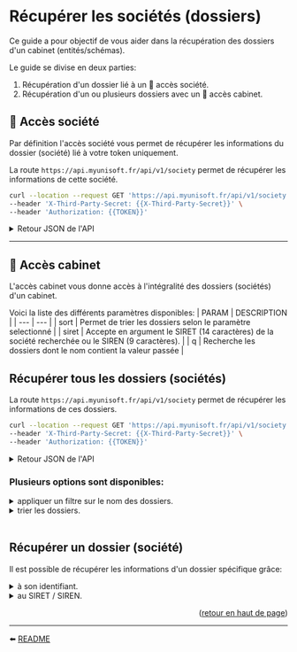 <span id="readme-top"></span>

# Récupérer les sociétés (dossiers)
Ce guide a pour objectif de vous aider dans la récupération des dossiers d'un cabinet (entités/schémas).

Le guide se divise en deux parties:
1. Récupération d'un dossier lié à un 🔸 accès société.
2. Récupération d'un ou plusieurs dossiers avec un 🔹 accès cabinet.

## 🔸 **Accès société**
Par définition l'accès société vous permet de récupérer les informations du dossier (société) lié à votre token uniquement.

La route `https://api.myunisoft.fr/api/v1/society` permet de récupérer les informations de cette société.

```bash
curl --location --request GET 'https://api.myunisoft.fr/api/v1/society' \
--header 'X-Third-Party-Secret: {{X-Third-Party-Secret}}' \
--header 'Authorization: {{TOKEN}}'
```

<details>
  <summary markdown="span">Retour JSON de l'API</summary>

  ```json
  {
    "ape": {
        "id": 385,
        "label": "4618Z",
        "value": "Intermédiaires spécialisés dans le commerce d'autres produits spécifiques"
    },
    "register": null,
    "legal_form": {
        "id": 1,
        "label": "SARL",
        "code": "SARL"
    },
    "road_type": {
        "id": 43,
        "label": "Rond Point",
        "value": "Rond Point"
    },
    "owner_company": {
        "id": 394,
        "label": "CABINET TEST TOVO IV",
        "value": "CABINET TEST TOVO IV"
    },
    "bilan": null,
    "impot": null,
    "vat_regime": {
        "id": 8,
        "label": "Réel Normal Trimestrielle",
        "value": "T"
    },
    "coordonnee": null,
    "footer": null,
    "city": {
        "label": "PARIS 8E ARRONDISSEMENT",
        "value": "PARIS 8E ARRONDISSEMENT"
    },
    "gescom": {
        "label": "Evoliz Banana Split",
        "code": "EBAN",
        "nb_user_required": 0
    },
    "comment": "",
    "society_id": 2123,
    "name": "00001_TEST_DOSSIER_TAHINA",
    "siret": "50112156000013",
    "activity": "",
    "rof_tva": "",
    "rof_tdfc": "IS1",
    "rof_cfe": "",
    "rof_cvae": "",
    "address_number": "12",
    "id_accountant": 4654,
    "id_rm": 4479,
    "id_collab": null,
    "accountant": {
        "id_ex": 4654,
        "prenom": "Nicolas",
        "nom": "Hallaert"
    },
    "rm": {
        "id_ex": 4479,
        "prenom": "Quentin",
        "nom": "Lepateley"
    },
    "collab": null,
    "secured": false,
    "analytics": false,
    "enable_quantity": false,
    "folder_reference": "minhtestdaicacaaaaaaaaaaaa",
    "adherent_code": "",
    "formule_code": "BUSI",
    "safe_status": true,
    "logo": null,
    "address_bis": null,
    "street_name": "CHAMPS ELYSEES M  DASSAULT",
    "complement": "",
    "postal_code": "75008",
    "country": "FRANCE",
    "address": "12 Rond Point CHAMPS ELYSEES M  DASSAULT 75008 PARIS 8E ARRONDISSEMENT FRANCE",
    "id_centre_gestion": 0,
    "code_sheet_group": "ISBICN",
    "registration_date": "2007-11-17",
    "close_entries_VAT": false,
    "id_type_company": 1,
    "id_parent_society": 0,
    "secondary_establishments": null,
    "date_engage_letter": ""
  }
  ```
</details>

---

## 🔹 **Accès cabinet**
L'accès cabinet vous donne accès à l'intégralité des dossiers (sociétés) d'un cabinet.

Voici la liste des différents paramètres disponibles:
| PARAM | DESCRIPTION |
| --- | --- |
| sort | Permet de trier les dossiers selon le paramètre selectionné |
| siret | Accepte en argument le SIRET (14 caractères) de la société recherchée ou le SIREN (9 caractères). |
| q | Recherche les dossiers dont le nom contient la valeur passée |

## Récupérer tous les dossiers (sociétés)
La route `https://api.myunisoft.fr/api/v1/society` permet de récupérer les informations de ces dossiers.

```bash
curl --location --request GET 'https://api.myunisoft.fr/api/v1/society' \
--header 'X-Third-Party-Secret: {{X-Third-Party-Secret}}' \
--header 'Authorization: {{TOKEN}}'
```

<details>
  <summary markdown="span">Retour JSON de l'API</summary>

  ```json
  {
    "row_numbers": 6,
    "pages_number": null,
    "society_array": [
      {
        "ape": "6201Z",
        "city": "ARDILLIERES",
        "name": "3A2ID",
        "step": "",
        "insee": "17018",
        "siret": "838006955",
        "status": "",
        "address": "6 Rue DU RUISSEAU 17290 ARDILLIERES FRANCE",
        "capital": 0,
        "country": "FRANCE",
        "secured": true,
        "analytics": false,
        "member_id": 2,
        "road_type": "Rue",
        "complement": null,
        "coordonnee": [],
        "society_id": 60,
        "address_bis": null,
        "companyType": "",
        "mail_liasse": null,
        "postal_code": "17290",
        "safe_status": true,
        "street_name": "DU RUISSEAU",
        "address_number": "6",
        "enable_quantity": false,
        "id_type_company": 1,
        "folder_reference": null
      },
      {
        "ape": "6920Z",
        "city": "PARIS 20E ARRONDISSEMENT",
        "name": "XG EXPERTISE",
        "step": "",
        "insee": null,
        "siret": "501674212",
        "status": "",
        "address": "36 Rue ETIENNE MAREY 75020 PARIS 20E ARRONDISSEMENT FRANCE",
        "capital": 0,
        "country": "FRANCE",
        "secured": false,
        "analytics": false,
        "member_id": 2,
        "road_type": "Rue",
        "complement": null,
        "coordonnee": [],
        "society_id": 9,
        "address_bis": null,
        "companyType": "",
        "mail_liasse": null,
        "postal_code": "75020",
        "safe_status": true,
        "street_name": "ETIENNE MAREY",
        "address_number": "36",
        "enable_quantity": false,
        "id_type_company": 1,
        "folder_reference": null
      },
      {
        "ape": "4321A",
        "city": "FERDRUPT",
        "name": "MANGEL ELECTRICITE",
        "step": "",
        "insee": "88170",
        "siret": "49401289100011",
        "status": "",
        "address": "22 B DE XONRUPT  88360 FERDRUPT FRANCE",
        "capital": 0,
        "country": "FRANCE",
        "secured": false,
        "analytics": true,
        "member_id": 1,
        "road_type": null,
        "complement": "",
        "coordonnee": [],
        "society_id": 5,
        "address_bis": "B",
        "companyType": "",
        "mail_liasse": null,
        "postal_code": "88360",
        "safe_status": true,
        "street_name": "DE XONRUPT",
        "address_number": "22",
        "enable_quantity": false,
        "id_type_company": 1,
        "folder_reference": null
      },
      {
        "ape": "4776Z",
        "city": "SAINTE-GENEVIEVE-DES-BOIS",
        "name": "AMOUR DE FLEURS",
        "step": "",
        "insee": "91549",
        "siret": "794251157",
        "status": "",
        "address": "152  Avenue GABRIEL PERI  91700 SAINTE-GENEVIEVE-DES-BOIS France",
        "capital": 0,
        "country": "France",
        "secured": true,
        "analytics": false,
        "member_id": 1,
        "road_type": "Avenue",
        "complement": "",
        "coordonnee": [],
        "society_id": 4,
        "address_bis": "",
        "companyType": "",
        "mail_liasse": null,
        "postal_code": "91700",
        "safe_status": true,
        "street_name": "GABRIEL PERI",
        "address_number": "152",
        "enable_quantity": false,
        "id_type_company": 1,
        "folder_reference": null
      },
      {
        "ape": null,
        "city": "",
        "name": "Evoliz démonstration",
        "step": "",
        "insee": null,
        "siret": null,
        "status": "",
        "address": " France",
        "capital": 0,
        "country": "France",
        "secured": false,
        "analytics": true,
        "member_id": 1,
        "road_type": null,
        "complement": null,
        "coordonnee": [],
        "society_id": 2,
        "address_bis": null,
        "companyType": "",
        "mail_liasse": null,
        "postal_code": null,
        "safe_status": true,
        "street_name": null,
        "address_number": null,
        "enable_quantity": false,
        "id_type_company": 1,
        "folder_reference": null
      },
      {
        "ape": "6201Z",
        "city": "LA GARDE",
        "name": "TEST OGA",
        "step": "",
        "insee": "83062",
        "siret": "52251323300018",
        "status": "",
        "address": "176 Avenue JOSPEH LOUIS LAMBOT 83130 LA GARDE FRANCE",
        "capital": 0,
        "country": "FRANCE",
        "secured": false,
        "analytics": true,
        "member_id": 1,
        "road_type": "Avenue",
        "complement": null,
        "coordonnee": [],
        "society_id": 1,
        "address_bis": null,
        "companyType": "",
        "mail_liasse": null,
        "postal_code": "83130",
        "safe_status": true,
        "street_name": "JOSPEH LOUIS LAMBOT",
        "address_number": "176",
        "enable_quantity": false,
        "id_type_company": 1,
        "folder_reference": null
      }
    ]
  }
  ```
</details>

### Plusieurs options sont disponibles:

<details>
  <summary>appliquer un filtre sur le nom des dossiers.</summary>
  
  | PARAM | DESCRIPTION |
  | --- | --- |
  | q | Recherche les dossiers dont le nom contient la valeur passée |

  ```bash
  curl --location --request GET 'https://api.myunisoft.fr/api/v1/society?q=MyUni' \
  --header 'X-Third-Party-Secret: {{X-Third-Party-Secret}}' \
  --header 'Authorization: {{TOKEN}}' \
  ```

  ```json
  {
    "row_numbers": 3,
    "pages_number": null,
    "society_array": [
      {
        "ape": "6920Z",
        "city": "PARIS 20E ARRONDISSEMENT",
        "name": "MyUnisoft",
        "step": "",
        "insee": null,
        "siret": "501674212",
        "status": "",
        "address": "36 Rue ETIENNE MAREY 75020 PARIS 20E ARRONDISSEMENT FRANCE",
        "capital": 0,
        "country": "FRANCE",
        "secured": false,
        "analytics": false,
        "member_id": 2,
        "road_type": "Rue",
        "complement": null,
        "coordonnee": [],
        "society_id": 9,
        "address_bis": null,
        "companyType": "",
        "mail_liasse": null,
        "postal_code": "75020",
        "safe_status": true,
        "street_name": "ETIENNE MAREY",
        "address_number": "36",
        "enable_quantity": false,
        "id_type_company": 1,
        "folder_reference": null
      },
      {
        "ape": "4321A",
        "city": "FERDRUPT",
        "name": "MyUniforme",
        "step": "",
        "insee": "88170",
        "siret": "49401289100011",
        "status": "",
        "address": "22 B DE XONRUPT  88360 FERDRUPT FRANCE",
        "capital": 0,
        "country": "FRANCE",
        "secured": false,
        "analytics": true,
        "member_id": 1,
        "road_type": null,
        "complement": "",
        "coordonnee": [],
        "society_id": 5,
        "address_bis": "B",
        "companyType": "",
        "mail_liasse": null,
        "postal_code": "88360",
        "safe_status": true,
        "street_name": "DE XONRUPT",
        "address_number": "22",
        "enable_quantity": false,
        "id_type_company": 1,
        "folder_reference": null
      },
      {
        "ape": "4776Z",
        "city": "SAINTE-GENEVIEVE-DES-BOIS",
        "name": "MyUnicode",
        "step": "",
        "insee": "91549",
        "siret": "794251157",
        "status": "",
        "address": "152  Avenue GABRIEL PERI  91700 SAINTE-GENEVIEVE-DES-BOIS France",
        "capital": 0,
        "country": "France",
        "secured": true,
        "analytics": false,
        "member_id": 1,
        "road_type": "Avenue",
        "complement": "",
        "coordonnee": [],
        "society_id": 4,
        "address_bis": "",
        "companyType": "",
        "mail_liasse": null,
        "postal_code": "91700",
        "safe_status": true,
        "street_name": "GABRIEL PERI",
        "address_number": "152",
        "enable_quantity": false,
        "id_type_company": 1,
        "folder_reference": null
      }
    ]
  }
  ```
</details>

<details>
  <summary>trier les dossiers.</summary>
  
  | PARAM | DESCRIPTION |
  | --- | --- |
  | sort | Permet de trier les dossiers selon le paramètre selectionné |

  Liste des paramètres:
  - name
  - city
  - ape
  - siret
  - status
  - step
  - folder_reference

  Directions:
  - asc (croissant)
  - desc (décroissant)

  ```bash
  curl --location --request GET 'https://api.myunisoft.fr/api/v1/society?sort={"column":"name","direction":"asc"}' \
  --header 'X-Third-Party-Secret: {{X-Third-Party-Secret}}' \
  --header 'Authorization: {{TOKEN}}' \
  ```

  ```json
  {
    "row_numbers": 3,
    "pages_number": null,
    "society_array": [
      {
        "ape": "6920Z",
        "city": "PARIS 20E ARRONDISSEMENT",
        "name": "AAA",
        "step": "",
        "insee": null,
        "siret": "501674212",
        "status": "",
        "address": "36 Rue ETIENNE MAREY 75020 PARIS 20E ARRONDISSEMENT FRANCE",
        "capital": 0,
        "country": "FRANCE",
        "secured": false,
        "analytics": false,
        "member_id": 2,
        "road_type": "Rue",
        "complement": null,
        "coordonnee": [],
        "society_id": 9,
        "address_bis": null,
        "companyType": "",
        "mail_liasse": null,
        "postal_code": "75020",
        "safe_status": true,
        "street_name": "ETIENNE MAREY",
        "address_number": "36",
        "enable_quantity": false,
        "id_type_company": 1,
        "folder_reference": null
      },
      {
        "ape": "4321A",
        "city": "FERDRUPT",
        "name": "BBB",
        "step": "",
        "insee": "88170",
        "siret": "49401289100011",
        "status": "",
        "address": "22 B DE XONRUPT  88360 FERDRUPT FRANCE",
        "capital": 0,
        "country": "FRANCE",
        "secured": false,
        "analytics": true,
        "member_id": 1,
        "road_type": null,
        "complement": "",
        "coordonnee": [],
        "society_id": 5,
        "address_bis": "B",
        "companyType": "",
        "mail_liasse": null,
        "postal_code": "88360",
        "safe_status": true,
        "street_name": "DE XONRUPT",
        "address_number": "22",
        "enable_quantity": false,
        "id_type_company": 1,
        "folder_reference": null
      },
      {
        "ape": "4776Z",
        "city": "SAINTE-GENEVIEVE-DES-BOIS",
        "name": "CCC",
        "step": "",
        "insee": "91549",
        "siret": "794251157",
        "status": "",
        "address": "152  Avenue GABRIEL PERI  91700 SAINTE-GENEVIEVE-DES-BOIS France",
        "capital": 0,
        "country": "France",
        "secured": true,
        "analytics": false,
        "member_id": 1,
        "road_type": "Avenue",
        "complement": "",
        "coordonnee": [],
        "society_id": 4,
        "address_bis": "",
        "companyType": "",
        "mail_liasse": null,
        "postal_code": "91700",
        "safe_status": true,
        "street_name": "GABRIEL PERI",
        "address_number": "152",
        "enable_quantity": false,
        "id_type_company": 1,
        "folder_reference": null
      }
    ]
  }
  ```
</details>

<br>

## Récupérer un dossier (société)

Il est possible de récupérer les informations d'un dossier spécifique grâce:
<details>
  <summary>à son identifiant.</summary>

  **Récupération par ID**

  Ajoutez le header `society-id` ayant pour valeur l'ID du dossier voulu.
  ```bash
  curl --location --request GET 'https://api.myunisoft.fr/api/v1/society' \
  --header 'X-Third-Party-Secret: {{X-Third-Party-Secret}}' \
  --header 'Authorization: {{TOKEN}}' \
  --header 'society-id: 2123'
  ```

  > Le retour JSON de l'API a la même structure que le retour JSON avec accès société.
</details>

<details>
  <summary>au SIRET / SIREN.</summary>

  **Récupération par SIRET / SIREN**

  Ajoutez le paramètre `siret` ayant pour valeur [le SIRET ou le SIREN](https://www.economie.gouv.fr/entreprises/numeros-siren-siret) de la société recherchée à la ["query string"](https://en.wikipedia.org/wiki/Query_string).

  | PARAM | DESCRIPTION |
  | --- | --- |
  | siret | Accepte en argument le SIRET (14 caractères) de la société recherchée ou le SIREN (9 caractères). |

  ```bash
  curl --location --request GET 'https://api.myunisoft.fr/api/v1/society?siret=50112156000013' \
  --header 'X-Third-Party-Secret: {{X-Third-Party-Secret}}' \
  --header 'Authorization: {{TOKEN}}'
  ```

  > Le retour JSON de l'API a la même structure que le retour JSON avec accès société.
</details>

<p align="right">(<a href="#readme-top">retour en haut de page</a>)</p>

---

⬅️ [README](../README.md)
